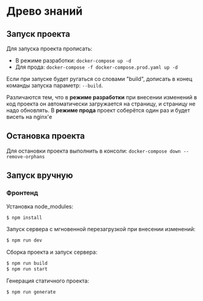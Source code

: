 # Древо знаний

## Запуск проекта
Для запуска проекта прописать:
- В режиме разработки: `docker-compose up -d`
- Для прода: `docker-compose -f docker-compose.prod.yaml up -d`
  
Если при запуске будет ругаться со словами "build", дописать в конец команды запуска параметр: `--build`.

Различаются тем, что в **режиме разработки** при внесении изменений в код проекта он автоматически загружается на страницу, и страницу не надо обновлять.
В **режиме прода** проект соберётся один раз и будет висеть на nginx'е

## Остановка проекта
Для остановки проекта выполнить в консоли: `docker-compose down --remove-orphans`

## Запуск вручную

### Фронтенд

Установка node_modules:
```bash
$ npm install
```

Запуск сервера с мгновенной перезагрузкой при внесении изменений:
```bash
$ npm run dev
```

Сборка проекта и запуск сервера:
```bash
$ npm run build
$ npm run start
```

Генерация статичного проекта:
```bash
$ npm run generate
```

